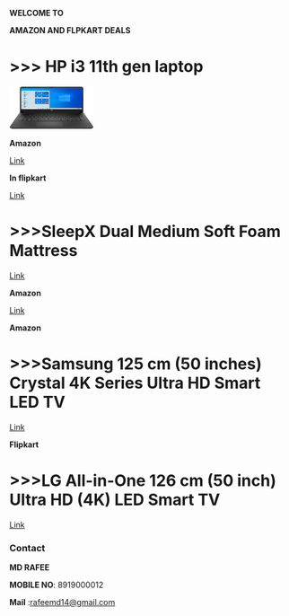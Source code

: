 <html>
   <body>
      <link rel="sicon" type="png" href="download.png"/>
   </body>
   </html>
 
 **WELCOME TO**

**AMAZON AND FLPKART DEALS**


<html>
   <body>
      <h1> >>> HP i3 11th gen laptop</h1>
       <img src="hplaptop.jpg" alt="Trulli" width="150" height="75"/>
   </body>
</html>



**Amazon**

[Link](https://www.amazon.in/gp/product/B08XY3843B/ref=as_li_tl?ie=UTF8&tag=rafstore-21&camp=3638&creative=24630&linkCode=as2&creativeASIN=B08XY3843B&linkId=5ba612186936affa8f4a4dfad9857825)


**In flipkart**


[Link](http://fkrt.it/N6QJy8uuuN)

<html>
   <body>
      <h1> >>>SleepX Dual Medium Soft Foam Mattress </h1>
    </body>
 </html>
   
   
   [Link](http://fkrt.it/tn2yhhNNNN)
   
**Amazon**

[Link](https://amzn.to/3eXN62e)

**Amazon**

<html>
   <body>
      <h1> >>>Samsung 125 cm (50 inches) Crystal 4K Series Ultra HD Smart LED TV</h1>
    </body>
 </html>
 
 [Link](https://amzn.to/33e14Ht)
 
**Flipkart**

 <html>
   <body>
      <h1> >>>LG All-in-One 126 cm (50 inch) Ultra HD (4K) LED Smart TV</h1>
    </body>
 </html>
 
 
[Link](http://fkrt.it/ienR6vNNNN)

   
### Contact

**MD RAFEE**

**MOBILE NO**: 8919000012

**Mail** :rafeemd14@gmail.com

